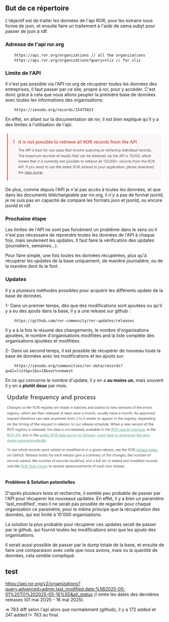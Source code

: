 ## But de ce répertoire

L'objectif est de traiter les données de l'api ROR, pour les extraire sous forme de json, et ensuite faire un traitement à l'aide de sema.subyt pour passer de json à rdf.

### Adresse de l'api ror.org

```
    https://api.ror.org/organizations // all the organizations
    https://api.ror.org/organizations?query=vliz // for vliz
```

### Limite de l'API

Il n'est pas possible via l'API ror.org de récupérer toutes les données des entreprises, il faut passer par ce site, propre à ror, pour y accéder. C'est donc grâce à cela que nous allons peupler la première base de données avec toutes les informations des organisations:

```
    https://zenodo.org/records/15475023
```

En effet, en allant sur la documentation de ror, il est bien expliqué qu'il y a des limites à l'utilisation de l'api.

![Limit of data](/assets/limit.png "Limit of data")

De plus, comme depuis l'API je n'ai pas accès à toutes les données, et que dans les documents téléchargeable par ror.org, il n'y a pas de format jsonld, je ne suis pas en capacité de comparé les formats json et jsonld, ou encore jsonld et rdf.

### Prochaine étape

Les limites de l'API ne sont pas forcément un problème dans le sens où il n'est pas nécessaire de reprendre toutes les données de l'API à chaque fois, mais seulement les updates. Il faut faire la vérification des updates (journaliers, semaines...). 

Pour faire simple, une fois toutes les données récupérées, plus qu'à récupérer les updates de la base uniquement, de manière journalière, ou de la manière dont ils le font.

### Updates

Il y a plusieurs méthodes possibles pour acquérir les différents update de la base de données. 

1- Dans un premier temps, dès que des modifications sont ajoutées ou qu'il y a eu des ajouts dans la base, il y a une release sur github : 

```
    https://github.com/ror-community/ror-updates/releases
```

Il y a à la fois le résumé des changements, le nombre d'organisations ajoutées, le nombre d'organisations modifiées and la liste complète des organisations ajoutées et modifiées.

2- Dans un second temps, il est possible de récupérer de nouveau toute la base de données avec les modifications et les ajouts sur:

```
    https://zenodo.org/communities/ror-data/records?q=&l=list&p=1&s=10&sort=newest
```

En ce qui concerne le nombre d'update, il y en a **au moins un**, mais souvent il y en a **plutôt deux** par mois.

![Update of data](/assets/update.png "Update of data")

#### Problème & Solution potentielles

D'après plusieurs tests et recherche, il semble peu probable de passer par l'API pour récuperer les nouveaux updates. En effet, il y a bien un paramètre 'last_modified', mais il ne serait pas possible de regarder pour chaque organisation ce paramètre, pour le même principe que la récupération des données, qui est limité à 10'000 organisations.

La solution la plus probable pour récupérer ces updates serait de passer par le github, qui fournit toutes les modifications ainsi que les ajouts des organisations.

Il serait aussi possible de passer par le dump totale de la base, et ensuite de faire une comparaison avec celle que nous avions, mais vu la quantité de données, cela semble compliqué.

## test

https://api.ror.org/v2/organizations?query.advanced=admin.last_modified.date:%5B2025-05-01%20TO%202025-05-16%5D&all_status // entre les dates des dernières releases (01 mai 2O25 - 16 mai 2025).

=> 763 diff selon l'api alors que normalement (github), il y a 172 added et 241 added != 763 au final.

